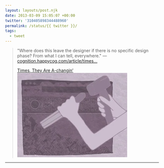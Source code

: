 ```yaml
---
layout: layouts/post.njk
date: 2013-03-09 15:05:07 +00:00
twitter: '310405898344488960'
permalink: /status/{{ twitter }}/
tags: 
  - tweet
---
```


> "Where does this leave the designer if there is no specific design phase? From what I can tell, everywhere." — [cognition.happycog.com/article/times…](http://cognition.happycog.com/article/times-they-are-a-changin)
> 
> [<span>Times, They Are A-changin’</span> ![monochrome illustration of a person building a website with a hammer and chisel](/img/hc-blog-MainArticleIllustration-v103.00-AH.webp)](http://cognition.happycog.com/article/times-they-are-a-changin)

---
